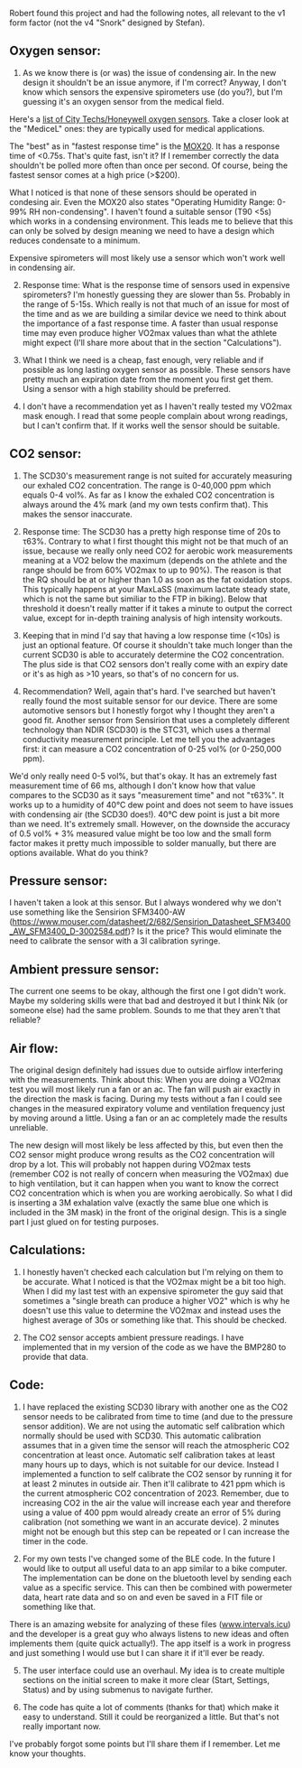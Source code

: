 Robert found this project and had the following notes, all relevant to the v1 form factor (not the v4 "Snork" designed by Stefan).

## Oxygen sensor:
1. As we know there is (or was) the issue of condensing air. In the new design it shouldn't be an issue anymore, if I'm correct? 
Anyway, I don't know which sensors the expensive spirometers use (do you?), but I'm guessing it's an oxygen sensor from the medical field.

Here's a [list of City Techs/Honeywell oxygen sensors](https://euro-gasman.com/app/uploads/2020/11/CITY-TECH-OXYGEN-SENSORS-LIST.pdf). Take a closer look at the "MediceL" ones: they are typically used for medical applications. 

The "best" as in "fastest response time" is the [MOX20](https://euro-gasman.com/app/uploads/2020/11/O2-MOX-20-MEDICEL-V2.pdf). It has a response time of <0.75s. That's quite fast, isn't it? If I remember correctly the data shouldn't be polled more often than once per second. Of course, being the fastest sensor comes at a high price (>$200).

What I noticed is that none of these sensors should be operated in condesing air. Even the MOX20 also states "Operating Humidity Range: 0-99% RH non-condensing". I haven't found a suitable sensor (T90 <5s) which works in a condensing environment. This leads me to believe that this can only be solved by design meaning we need to have a design which reduces condensate to a minimum.

Expensive spirometers will most likely use a sensor which won't work well in condensing air.

2. Response time: What is the response time of sensors used in expensive spirometers? I'm honestly guessing they are slower than 5s. Probably in the range of 5-15s. Which really is not that much of an issue for most of the time and as we are building a similar device we need to think about the importance of a fast response time. A faster than usual response time may even produce higher VO2max values than what the athlete might expect (I'll share more about that in the section "Calculations").

3. What I think we need is a cheap, fast enough, very reliable and if possible as long lasting oxygen sensor as possible. These sensors have pretty much an expiration date from the moment you first get them. Using a sensor with a high stability should be preferred.

4. I don't have a recommendation yet as I haven't really tested my VO2max mask enough. I read that some people complain about wrong readings, but I can't confirm that. If it works well the sensor should be suitable.

## CO2 sensor:
1. The SCD30's measurement range is not suited for accurately measuring our exhaled CO2 concentration. The range is 0-40,000 ppm which equals 0-4 vol%. As far as I know the exhaled CO2 concentration is always around the 4% mark (and my own tests confirm that). This makes the sensor inaccurate. 

2. Response time: The SCD30 has a pretty high response time of 20s to τ63%. Contrary to what I first thought this might not be that much of an issue, because we really only need CO2 for aerobic work measurements meaning at a VO2 below the maximum (depends on the athlete and the range should be from 60% VO2max to up to 90%). The reason is that the RQ should be at or higher than 1.0 as soon as the fat oxidation stops. This typically happens at your MaxLaSS (maximum lactate steady state, which is not the same but similiar to the FTP in biking). Below that threshold it doesn't really matter if it takes a minute to output the correct value, except for in-depth training analysis of high intensity workouts.

3. Keeping that in mind I'd say that having a low response time (<10s) is just an optional feature. Of course it shouldn't take much longer than the current SCD30 is able to accurately determine the CO2 concentration. The plus side is that CO2 sensors don't really come with an expiry date or it's as high as >10 years, so that's of no concern for us.

4. Recommendation? Well, again that's hard. I've searched but haven't really found the most suitable sensor for our device. There are some automotive sensors but I honestly forgot why I thought they aren't a good fit. Another sensor from Sensirion that uses a completely different technology than NDIR (SCD30) is the STC31, which uses a thermal conductivity measurement principle. Let me tell you the advantages first: it can measure a CO2 concentration of 0-25 vol% (or 0-250,000 ppm).

We'd only really need 0-5 vol%, but that's okay. It has an extremely fast measurement time of 66 ms, although I don't know how that value compares to the SCD30 as it says "measurement time" and not "τ63%". It works up to a humidity of 40°C dew point and does not seem to have issues with condensing air (the SCD30 does!). 40°C dew point is just a bit more than we need. It's extremely small. However, on the downside the accuracy of 0.5 vol% + 3% measured value might be too low and the small form factor makes it pretty much impossible to solder manually, but there are options available.
What do you think?

## Pressure sensor:
I haven't taken a look at this sensor. But I always wondered why we don't use something like the Sensirion SFM3400-AW (https://www.mouser.com/datasheet/2/682/Sensirion_Datasheet_SFM3400_AW_SFM3400_D-3002584.pdf)? Is it the price? This would eliminate the need to calibrate the sensor with a 3l calibration syringe.

## Ambient pressure sensor:
The current one seems to be okay, although the first one I got didn't work. Maybe my soldering skills were that bad and destroyed it but I think Nik (or someone else) had the same problem. Sounds to me that they aren't that reliable?

## Air flow:
The original design definitely had issues due to outside airflow interfering with the measurements. Think about this: When you are doing a VO2max test you will most likely run a fan or an ac. The fan will push air exactly in the direction the mask is facing. During my tests without a fan I could see changes in the measured expiratory volume and ventilation frequency just by moving around a little. Using a fan or an ac completely made the results unreliable. 

The new design will most likely be less affected by this, but even then the CO2 sensor might produce wrong results as the CO2 concentration will drop by a lot. This will probably not happen during VO2max tests (remember CO2 is not really of concern when measuring the VO2max) due to high ventilation, but it can happen when you want to know the correct CO2 concentration which is when you are working aerobically.
So what I did is inserting a 3M exhalation valve (exactly the same blue one which is included in the 3M mask) in the front of the original design. This is a single part I just glued on for testing purposes.

## Calculations:
1. I honestly haven't checked each calculation but I'm relying on them to be accurate.  What I noticed is that the VO2max might be a bit too high. When I did my last test with an expensive spirometer the guy said that sometimes a "single breath can produce a higher VO2" which is why he doesn't use this value to determine the VO2max and instead uses the highest average of 30s or something like that. This should be checked.

2. The CO2 sensor accepts ambient pressure readings. I have implemented that in my version of the code as we have the BMP280 to provide that data.

## Code:
1. I have replaced the existing SCD30 library with another one as the CO2 sensor needs to be calibrated from time to time (and due to the pressure sensor addition). We are not using the automatic self calibration which normally should be used with SCD30. This automatic calibration assumes that in a given time the sensor will reach the atmospheric CO2 concentration at least once. Automatic self calibration takes at least many hours up to days, which is not suitable for our device. Instead I implemented a function to self calibrate the CO2 sensor by running it for at least 2 minutes in outside air. Then it'll calibrate to 421 ppm which is the current atmospheric CO2 concentration of 2023. Remember, due to increasing CO2 in the air the value will increase each year and therefore using a value of 400 ppm would already create an error of 5% during calibration (not something we want in an accurate device). 2 minutes might not be enough but this step can be repeated or I can increase the timer in the code.

2. For my own tests I've changed some of the BLE code. In the future I would like to output all useful data to an app similar to a bike computer. The implementation can be done on the bluetooth level by sending each value as a specific service. This can then be combined with powermeter data, heart rate data and so on and even be saved in a FIT file or something like that.

There is an amazing website for analyzing of these files (www.intervals.icu) and the developer is a great guy who always listens to new ideas and often implements them (quite quick actually!).
The app itself is a work in progress and just something I would use but I can share it if it'll ever be ready.

5. The user interface could use an overhaul. My idea is to create multiple sections on the initial screen to make it more clear (Start, Settings, Status) and by using submenus to navigate further.

6. The code has quite a lot of comments (thanks for that) which make it easy to understand. Still it could be reorganized a little. But that's not really important now.


I've probably forgot some points but I'll share them if I remember.
Let me know your thoughts.
